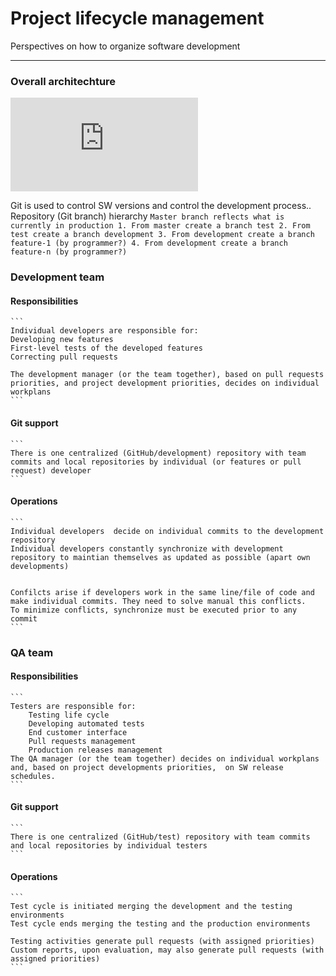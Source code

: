 # Project lifecycle management

Perspectives on how to organize software development 

----------

### Overall architechture

![alt text](https://github.com/ct1/guides/sw_lifecycle_manag.md)
 

Git is used to control SW versions and control the development process.. Repository (Git branch) hierarchy
    ```
	Master branch reflects what is currently in production
	1. From master create a branch test
	2. From test create a branch development
	3. From development create a branch feature-1 (by programmer?)
	4. From development create a branch feature-n (by programmer?)
    ```

### Development team
#### Responsibilities
    ```
	Individual developers are responsible for:
	Developing new features
	First-level tests of the developed features
	Correcting pull requests

	The development manager (or the team together), based on pull requests priorities, and project development priorities, decides on individual workplans
    ```

#### Git support
    ```
	There is one centralized (GitHub/development) repository with team commits and local repositories by individual (or features or pull request) developer
    ```

#### Operations
    ```
	Individual developers  decide on individual commits to the development repository 
	Individual developers constantly synchronize with development repository to maintian themselves as updated as possible (apart own developments)


	Confilcts arise if developers work in the same line/file of code and make individual commits. They need to solve manual this conflicts.
	To minimize conflicts, synchronize must be executed prior to any commit
    ```

### QA team

#### Responsibilities
    ```
	Testers are responsible for: 
		Testing life cycle
		Developing automated tests
		End customer interface
		Pull requests management
		Production releases management
	The QA manager (or the team together) decides on individual workplans and, based on project developments priorities,  on SW release schedules.
    ```

#### Git support
    ```
	There is one centralized (GitHub/test) repository with team commits and local repositories by individual testers
    ```

#### Operations
    ```
	Test cycle is initiated merging the development and the testing environments
	Test cycle ends merging the testing and the production environments

	Testing activities generate pull requests (with assigned priorities)
	Custom reports, upon evaluation, may also generate pull requests (with assigned priorities)
    ```

